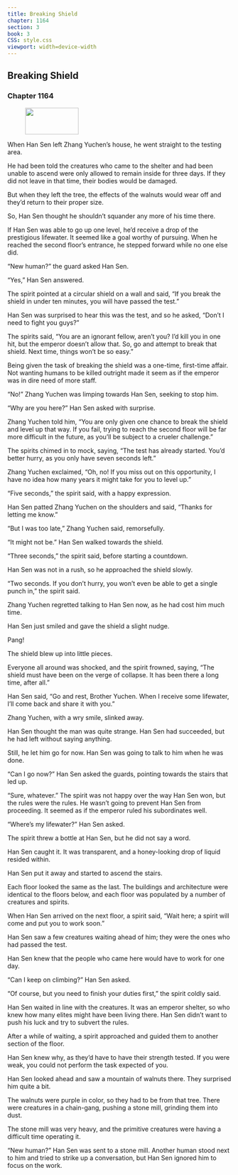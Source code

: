 ```yaml
---
title: Breaking Shield
chapter: 1164
section: 3
book: 3
CSS: style.css
viewport: width=device-width
---
```


## Breaking Shield

### Chapter 1164

<figure>
	<img src="../Images/gem.gif" alt="" id="gem" width="120" height="60" />
</figure>

When Han Sen left Zhang Yuchen’s house, he went straight to the testing area.

He had been told the creatures who came to the shelter and had been unable to ascend were only allowed to remain inside for three days. If they did not leave in that time, their bodies would be damaged.

But when they left the tree, the effects of the walnuts would wear off and they’d return to their proper size.

So, Han Sen thought he shouldn’t squander any more of his time there.

If Han Sen was able to go up one level, he’d receive a drop of the prestigious lifewater. It seemed like a goal worthy of pursuing. When he reached the second floor’s entrance, he stepped forward while no one else did.

“New human?” the guard asked Han Sen.

“Yes,” Han Sen answered.

The spirit pointed at a circular shield on a wall and said, “If you break the shield in under ten minutes, you will have passed the test.”

Han Sen was surprised to hear this was the test, and so he asked, “Don’t I need to fight you guys?”

The spirits said, “You are an ignorant fellow, aren’t you? I’d kill you in one hit, but the emperor doesn’t allow that. So, go and attempt to break that shield. Next time, things won’t be so easy.”

Being given the task of breaking the shield was a one-time, first-time affair. Not wanting humans to be killed outright made it seem as if the emperor was in dire need of more staff.

“No!” Zhang Yuchen was limping towards Han Sen, seeking to stop him.

“Why are you here?” Han Sen asked with surprise.

Zhang Yuchen told him, “You are only given one chance to break the shield and level up that way. If you fail, trying to reach the second floor will be far more difficult in the future, as you’ll be subject to a crueler challenge.”

The spirits chimed in to mock, saying, “The test has already started. You’d better hurry, as you only have seven seconds left.”

Zhang Yuchen exclaimed, “Oh, no! If you miss out on this opportunity, I have no idea how many years it might take for you to level up.”

“Five seconds,” the spirit said, with a happy expression.

Han Sen patted Zhang Yuchen on the shoulders and said, “Thanks for letting me know.”

“But I was too late,” Zhang Yuchen said, remorsefully.

“It might not be.” Han Sen walked towards the shield.

“Three seconds,” the spirit said, before starting a countdown.

Han Sen was not in a rush, so he approached the shield slowly.

“Two seconds. If you don’t hurry, you won’t even be able to get a single punch in,” the spirit said.

Zhang Yuchen regretted talking to Han Sen now, as he had cost him much time.

Han Sen just smiled and gave the shield a slight nudge.

Pang!

The shield blew up into little pieces.

Everyone all around was shocked, and the spirit frowned, saying, “The shield must have been on the verge of collapse. It has been there a long time, after all.”

Han Sen said, “Go and rest, Brother Yuchen. When I receive some lifewater, I’ll come back and share it with you.”

Zhang Yuchen, with a wry smile, slinked away.

Han Sen thought the man was quite strange. Han Sen had succeeded, but he had left without saying anything.

Still, he let him go for now. Han Sen was going to talk to him when he was done.

“Can I go now?” Han Sen asked the guards, pointing towards the stairs that led up.

“Sure, whatever.” The spirit was not happy over the way Han Sen won, but the rules were the rules. He wasn’t going to prevent Han Sen from proceeding. It seemed as if the emperor ruled his subordinates well.

“Where’s my lifewater?” Han Sen asked.

The spirit threw a bottle at Han Sen, but he did not say a word.

Han Sen caught it. It was transparent, and a honey-looking drop of liquid resided within.

Han Sen put it away and started to ascend the stairs.

Each floor looked the same as the last. The buildings and architecture were identical to the floors below, and each floor was populated by a number of creatures and spirits.

When Han Sen arrived on the next floor, a spirit said, “Wait here; a spirit will come and put you to work soon.”

Han Sen saw a few creatures waiting ahead of him; they were the ones who had passed the test.

Han Sen knew that the people who came here would have to work for one day.

“Can I keep on climbing?” Han Sen asked.

“Of course, but you need to finish your duties first,” the spirit coldly said.

Han Sen waited in line with the creatures. It was an emperor shelter, so who knew how many elites might have been living there. Han Sen didn’t want to push his luck and try to subvert the rules.

After a while of waiting, a spirit approached and guided them to another section of the floor.

Han Sen knew why, as they’d have to have their strength tested. If you were weak, you could not perform the task expected of you.

Han Sen looked ahead and saw a mountain of walnuts there. They surprised him quite a bit.

The walnuts were purple in color, so they had to be from that tree. There were creatures in a chain-gang, pushing a stone mill, grinding them into dust.

The stone mill was very heavy, and the primitive creatures were having a difficult time operating it.

“New human?” Han Sen was sent to a stone mill. Another human stood next to him and tried to strike up a conversation, but Han Sen ignored him to focus on the work.